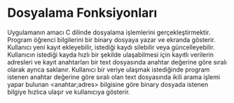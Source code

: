 # Dosyalama Fonksiyonları
Uygulamanın amacı C dilinde dosyalama işlemlerini 
gerçekleştirmektir. Program öğrenci bilgilerini bir binary 
dosyaya yazar ve ekranda gösterir. Kullanıcı yeni kayıt 
ekleyebilir, istediği kaydı silebilir veya güncelleyebilir. 
Kullanıcın istediği kayda hızlı bir şekilde ulaşabilmesi için 
kayıtlı verilerin adresleri ve kayıt anahtarları bir text 
dosyasında anahtar değerine göre sıralı olarak ayrıca 
saklanır. Kullanıcı bir veriye ulaşmak istediğinde program 
istenen anahtar değerine göre sıralı olan text dosyasında 
ikili arama işlemi yapar bulunan <anahtar;adres> bilgisine 
göre binary dosyada istenen bilgiye hızlıca ulaşır ve 
kullanıcıya gösterir.
